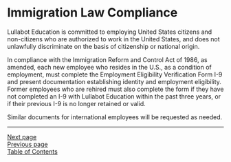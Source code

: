 # Immigration Law Compliance
Lullabot Education is committed to employing United States citizens and non-citizens who are authorized to work in the United States, and does not unlawfully discriminate on the basis of citizenship or national origin.

In compliance with the Immigration Reform and Control Act of 1986, as amended, each new employee who resides in the U.S., as a condition of employment, must complete the Employment Eligibility Verification Form I-9 and present documentation establishing identity and employment eligibility. Former employees who are rehired must also complete the form if they have not completed an I-9 with Lullabot Education within the past three years, or if their previous I-9 is no longer retained or valid.

Similar documents for international employees will be requested as needed. 

---
[Next page](04termination.md)  
[Previous page](02eeo.md)  
[Table of Contents](../README.md#table-of-contents)
